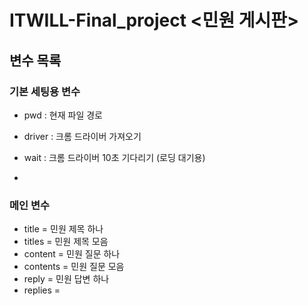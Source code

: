 # ITWILL-Final_project <민원 게시판>


## 변수 목록

### 기본 세팅용 변수
- pwd : 현재 파일 경로
- driver : 크롬 드라이버 가져오기
- wait : 크롬 드라이버 10초 기다리기 (로딩 대기용) 

- 

### 메인 변수
- title = 민원 제목 하나
- titles = 민원 제목 모음
- content = 민원 질문 하나
- contents = 민원 질문 모음
- reply = 민원 답변 하나
- replies = 
